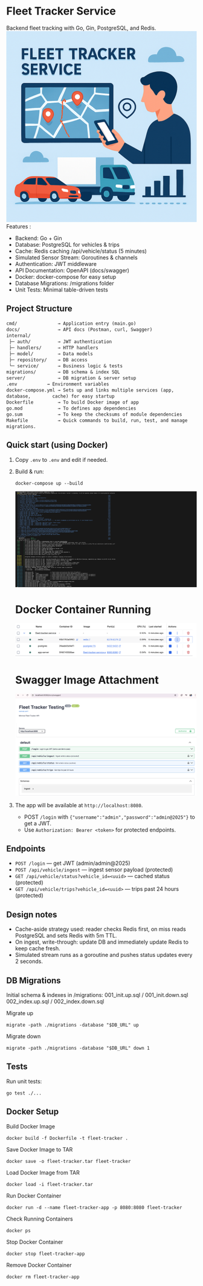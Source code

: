 # Fleet Tracker Service
   Backend fleet tracking with Go, Gin, PostgreSQL, and Redis.
![Uploading image.png…](https://github.com/sarandhanush/fleet-tracker-service/blob/3db445f294dcf2a7a8a93c279996d24d6e0db17f/Fleet-tracker-service.png)
Features :
- Backend: Go + Gin
- Database: PostgreSQL for vehicles & trips
- Cache: Redis caching /api/vehicle/status (5 minutes)
- Simulated Sensor Stream: Goroutines & channels
- Authentication: JWT middleware
- API Documentation: OpenAPI (docs/swagger)
- Docker: docker-compose for easy setup
- Database Migrations: /migrations folder
- Unit Tests: Minimal table-driven tests

## Project Structure
```
cmd/               → Application entry (main.go)
docs/              → API docs (Postman, curl, Swagger)
internal/
 ├─ auth/          → JWT authentication
 ├─ handlers/      → HTTP handlers
 ├─ model/         → Data models
 ├─ repository/    → DB access
 └─ service/       → Business logic & tests
migrations/        → DB schema & index SQL
server/            → DB migration & server setup
.env           → Environment variables
docker-compose.yml → Sets up and links multiple services (app, database,        cache) for easy startup
Dockerfile         → To build Docker image of app
go.mod             → To defines app dependencies
go.sum             → To keep the checksums of module dependencies
Makefile           → Quick commands to build, run, test, and manage migrations.
```

## Quick start (using Docker)

1. Copy `.env` to `.env` and edit if needed.
2. Build & run:
   ```
   docker-compose up --build
   ```
    ![Uploading image.png…](https://github.com/sarandhanush/fleet-tracker-service/blob/2a0d52dc70da8d4de6efd746f27c5c8ab1843be1/docker_up.png)

    # Docker Container Running
   
    ![Uploading image.png…](https://github.com/sarandhanush/fleet-tracker-service/blob/539f456c398f8f8b85b9905ab742565e7fe46428/docker_image.png)
   
   # Swagger Image Attachment
    
    ![Uploading image.png…](https://github.com/sarandhanush/fleet-tracker-service/blob/539f456c398f8f8b85b9905ab742565e7fe46428/swagger_page.png)

4. The app will be available at `http://localhost:8080`.
   - POST `/login` with `{"username":"admin","password":"admin@2025"}` to get a JWT.
   - Use `Authorization: Bearer <token>` for protected endpoints.

## Endpoints

- `POST /login` — get JWT (admin/admin@2025)
- `POST /api/vehicle/ingest` — ingest sensor payload (protected)
- `GET /api/vehicle/status?vehicle_id=<uuid>` — cached status (protected)
- `GET /api/vehicle/trips?vehicle_id=<uuid>` — trips past 24 hours (protected)

## Design notes

- Cache-aside strategy used: reader checks Redis first, on miss reads PostgreSQL and sets Redis with 5m TTL.
- On ingest, write-through: update DB and immediately update Redis to keep cache fresh.
- Simulated stream runs as a goroutine and pushes status updates every 2 seconds.

## DB Migrations
Initial schema & indexes in /migrations:
001_init.up.sql / 001_init.down.sql
002_index.up.sql / 002_index.down.sql

   Migrate up
   ```
migrate -path ./migrations -database "$DB_URL" up
 ```
   Migrate down
 ```
migrate -path ./migrations -database "$DB_URL" down 1
 ```
## Tests

Run unit tests:
```
go test ./...
```
## Docker Setup

Build Docker Image
```
docker build -f Dockerfile -t fleet-tracker .
```

Save Docker Image to TAR
```
docker save -o fleet-tracker.tar fleet-tracker
```
Load Docker Image from TAR
```
docker load -i fleet-tracker.tar
```

Run Docker Container
```
docker run -d --name fleet-tracker-app -p 8080:8080 fleet-tracker
```

Check Running Containers
```
docker ps
```

Stop Docker Container
```
docker stop fleet-tracker-app
```

Remove Docker Container
```
docker rm fleet-tracker-app
```

